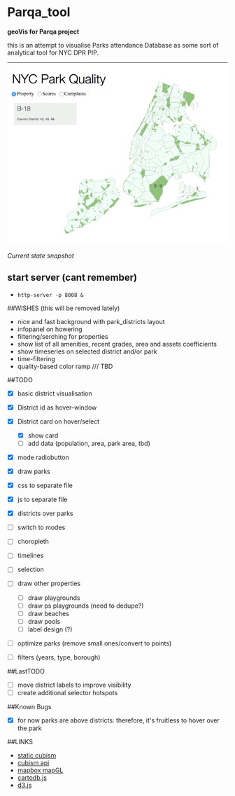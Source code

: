 Parqa_tool
==========
**geoVis for Parqa project**

this is an attempt to visualise Parks attendance Database
as some sort of analytical tool for NYC DPR PIP.

![Current State](img/4.png "Current state")

*Current state snapshot*

## start server (cant remember)

- `http-server -p 8008 &`

##WISHES (this will be removed lately)

- nice and fast background with park_districts layout
- infopanel on howering
- filtering/serching for properties
- show list of all amenities, recent grades, area and assets coefficients
- show timeseries on selected district and/or park
- time-filtering
- quality-based color ramp
/// TBD


##TODO

- [x] basic district visualisation
- [x] District id as hover-window
- [x] District card on hover/select
	- [x] show card
	- [ ] add data (population, area, park area, tbd)
- [x] mode radiobutton
- [x] draw parks
- [x] css to separate file
- [x] js to separate file
- [x] districts over parks
- [ ] switch to modes
- [ ] choropleth
- [ ] timelines
- [ ] selection


- [ ] draw other properties
	- [ ] draw playgrounds
	- [ ] draw ps playgrounds (need to dedupe?)
	- [ ] draw beaches
	- [ ] draw pools
	- [ ] label design (?)
- [ ] optimize parks (remove small ones/convert to points)
- [ ] filters (years, type, borough)

##LastTODO
- [ ] move district labels to improve visibility
- [ ] create additional selector hotspots

##Known Bugs
- [x] for now parks are above districts: therefore, it's fruitless to hover over the park

##LINKS

- [static cubism](http://bl.ocks.org/bae25/10797393)
- [cubism api](https://github.com/square/cubism/wiki/Metric)
- [mapbox mapGL](https://github.com/mapbox/mapbox-gl-js)
- [cartodb.js](http://docs.cartodb.com/cartodb-platform/cartodb-js.html)
- [d3.js](http://d3js.org/)
